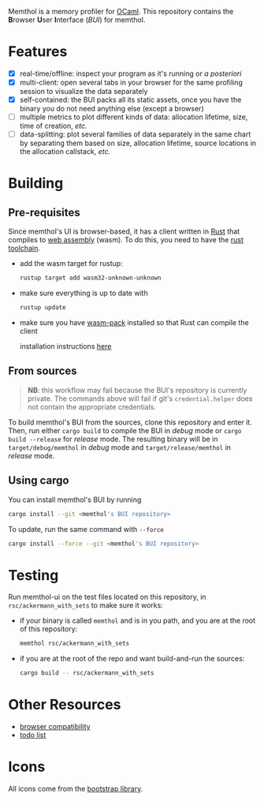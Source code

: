 Memthol is a memory profiler for [OCaml]. This repository contains the **B**rowser **U**ser
**I**nterface (*BUI*) for memthol.

# Features

- [x] real-time/offline: inspect your program as it's running or *a posteriori*
- [x] multi-client: open several tabs in your browser for the same profiling session to visualize
    the data separately
- [x] self-contained: the BUI packs all its static assets, once you have the binary you do not need
    anything else (except a browser)
- [ ] multiple metrics to plot different kinds of data: allocation lifetime, size, time of creation,
    *etc.*
- [ ] data-splitting: plot several families of data separately in the same chart by separating them
    based on size, allocation lifetime, source locations in the allocation callstack, *etc.*

# Building

## Pre-requisites

Since memthol's UI is browser-based, it has a client written in [Rust] that compiles to [web
assembly] (wasm). To do this, you need to have the [rust toolchain].

- add the wasm target for rustup:

    ```bash
    rustup target add wasm32-unknown-unknown
    ```

- make sure everything is up to date with

    ```bash
    rustup update
    ```

- make sure you have [wasm-pack] installed so that Rust can compile the client

    installation instructions [here][install wasm-pack]

## From sources

> **NB**: this workflow may fail because the BUI's repository is currently private. The commands
> above will fail if git's `credential.helper` does not contain the appropriate credentials.

To build memthol's BUI from the sources, clone this repository and enter it. Then, run either `cargo
build` to compile the BUI in *debug* mode or `cargo build --release` for *release* mode. The
resulting binary will be in `target/debug/memthol` in *debug* mode and `target/release/memthol` in
*release* mode.

## Using cargo

You can install memthol's BUI by running

```bash
cargo install --git <memthol's BUI repository>
```

To update, run the same command with `--force`

```bash
cargo install --force --git <memthol's BUI repository>
```

# Testing

Run memthol-ui on the test files located on this repository, in `rsc/ackermann_with_sets` to make
sure it works:

- if your binary is called `memthol` and is in you path, and you are at the root of this repository:

    ```bash
    memthol rsc/ackermann_with_sets
    ```

- if you are at the root of the repo and want build-and-run the sources:

    ```bash
    cargo build -- rsc/ackermann_with_sets
    ```


# Other Resources

- [browser compatibility]
- [todo list]

# Icons

All icons come from the [bootstrap library][bootstrap].

[OCaml]: https://ocaml.org/ (OCaml official page)
[web assembly]: https://webassembly.org/ (Web Assembly official page)
[Rust]: https://www.rust-lang.org/ (Rust official page)
[rust toolchain]: https://www.rust-lang.org/tools/install (Rust installation instructions)
[wasm-pack]: https://crates.io/crates/cargo-web (Cargo-web on crates.io)
[browser compatibility]: ./docs/compatibility.md (Browser compatibility discussion)
[todo list]: ./todo.md (Todo list)
[install wasm-pack]: https://rustwasm.github.io/wasm-pack/installer (wasm-pack install instructions)
[bootstrap]: https://icons.getbootstrap.com (the bootstrap library)
